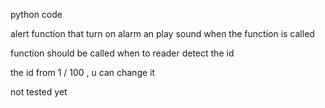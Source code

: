 python code 

alert function that turn on alarm an play sound when the function is called

function should be called when to reader detect the id 

the id from 1 / 100 , u can change it 

not tested yet 
